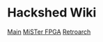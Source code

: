 # Hackshed Wiki

[Main](index.md)
[MiSTer FPGA](/mister/mister_main.md)
[Retroarch](/retroarch/retroarch_main.md)